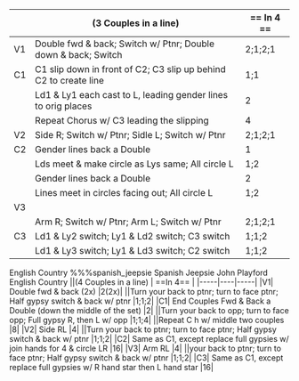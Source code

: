 ||(3 Couples in a line) | == In 4 == |
|-----|----|-----|
|V1| Double fwd & back; Switch w/ Ptnr; Double down & back; Switch |2;1;2;1|
|C1| C1 slip down in front of C2; C3 slip up behind C2 to create line |1;1|
||Ld1 & Ly1 each cast to L, leading gender lines to orig places |2|
||Repeat Chorus w/ C3 leading the slipping |4|
|V2| Side R; Switch w/ Ptnr; Sidle L; Switch w/ Ptnr |2;1;2;1|
|C2| Gender lines back a Double |1|
||Lds meet & make circle as Lys same; All circle L |1;2|
||Gender lines back a Double |2|
||Lines meet in circles facing out; All circle L |1;2|
|V3|
||Arm R; Switch w/ Ptnr; Arm L; Switch w/ Ptnr |2;1;2;1|
|C3| Ld1 & Ly2 switch; Ly1 & Ld2 switch; C3 switch |1;1;2|
||Ld1 & Ly3 switch; Ly1 & Ld3 switch; C2 switch |1;1;2|

English Country
%%%spanish_jeepsie
Spanish Jeepsie
John Playford
English Country
||(4 Couples in a line) | ==In 4== |
|-----|----|-----|
|V1| Double fwd & back (2x) |2(2x)|
||Turn your back to ptnr; turn to face ptnr; Half gypsy switch & back w/ ptnr |1;1;2|
|C1| End Couples Fwd & Back a Double (down the middle of the set) |2|
||Turn your back to opp; turn to face opp; Full gypsy R, then L w/ opp |1;1;4|
||Repeat C h w/ middle two couples |8|
|V2| Side RL |4|
||Turn your back to ptnr; turn to face ptnr; Half gypsy switch & back w/ ptnr |1;1;2|
|C2| Same as C1, except replace full gypsies w/ join hands for 4 & circle LR |16|
|V3| Arm RL |4|
||your back to ptnr; turn to face ptnr; Half gypsy switch & back w/ ptnr |1;1;2|
|C3| Same as C1, except replace full gypsies w/ R hand star then L hand star |16|
